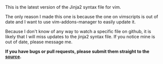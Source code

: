 This is the latest version of the Jinja2 syntax file for vim.

The only reason I made this one is because the one on vimscripts is out of date and I want to use vim-addons-manager to easily update it.

Because I don't know of any way to watch a specific file on github, it is likely that I will miss updates to the jinja2 syntax file. If you notice mine is out of date, please message me.

**If you have bugs or pull requests, please submit them straight to the [source](https://github.com/mitsuhiko/jinja2).**
